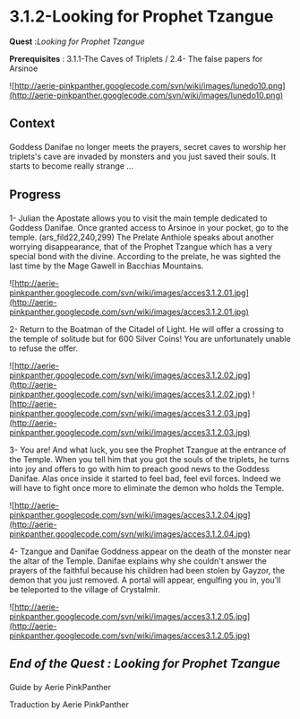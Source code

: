 # 3.1.2-Looking for Prophet Tzangue #


<p><b>Quest</b> :<em>Looking for Prophet Tzangue</em> </p>
<p><b>Prerequisites</b> : 3.1.1-The Caves of Triplets / 2.4- The false papers for Arsinoe</p>

![http://aerie-pinkpanther.googlecode.com/svn/wiki/images/lunedo10.png](http://aerie-pinkpanther.googlecode.com/svn/wiki/images/lunedo10.png)

## <p><span>Context</span></p> ##

Goddess Danifae no longer meets the prayers, secret caves to worship her triplets's cave are invaded by monsters and you just saved their souls. It starts to become really strange ...

## <p>Progress</p> ##

1- Julian the Apostate allows you to visit the main temple dedicated to Goddess Danifae. Once granted access to Arsinoe in your pocket, go to the temple. (ars\_fild22,240,299) The Prelate Anthiole speaks about another worrying disappearance, that of the Prophet Tzangue which has a very special bond with the divine. According to the prelate, he was sighted the last time by the Mage Gawell in Bacchias Mountains.

![http://aerie-pinkpanther.googlecode.com/svn/wiki/images/acces3.1.2.01.jpg](http://aerie-pinkpanther.googlecode.com/svn/wiki/images/acces3.1.2.01.jpg)


2- Return to the Boatman of the Citadel of Light. He will offer a crossing to the temple of solitude but for 600 Silver Coins! You are unfortunately unable to refuse the offer.

![http://aerie-pinkpanther.googlecode.com/svn/wiki/images/acces3.1.2.02.jpg](http://aerie-pinkpanther.googlecode.com/svn/wiki/images/acces3.1.2.02.jpg)
![http://aerie-pinkpanther.googlecode.com/svn/wiki/images/acces3.1.2.03.jpg](http://aerie-pinkpanther.googlecode.com/svn/wiki/images/acces3.1.2.03.jpg)

3- You are! And what luck, you see the Prophet Tzangue at the entrance of the Temple. When you tell him that you got the souls of the triplets, he turns into joy and offers to go with him to preach good news to the Goddess Danifae. Alas once inside it started to feel bad, feel evil forces. Indeed we will have to fight once more to eliminate the demon who holds the Temple.

![http://aerie-pinkpanther.googlecode.com/svn/wiki/images/acces3.1.2.04.jpg](http://aerie-pinkpanther.googlecode.com/svn/wiki/images/acces3.1.2.04.jpg)

4- Tzangue and Danifae Goddness appear on the death of the monster near the altar of the Temple. Danifae explains why she couldn't answer the prayers of the faithful because his children had been stolen by Gayzor, the demon that you just removed. A portal will appear, engulfing you in, you'll be teleported to the village of Crystalmir.

![http://aerie-pinkpanther.googlecode.com/svn/wiki/images/acces3.1.2.05.jpg](http://aerie-pinkpanther.googlecode.com/svn/wiki/images/acces3.1.2.05.jpg)


## <p><em>End of the Quest : Looking for Prophet Tzangue</em></h2>
Guide by Aerie PinkPanther

Traduction by Aerie PinkPanther
</p>